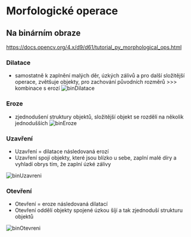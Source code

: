 # Morfologické operace

## Na binárním obraze
https://docs.opencv.org/4.x/d9/d61/tutorial_py_morphological_ops.html
### Dilatace 
- samostatně k zaplnění malých děr, úzkých zálivů a pro další
složitější operace, zvětšuje objekty, pro zachování původních rozměrů >>>
kombinace s erozí 
![binDilatace](https://user-images.githubusercontent.com/46580540/170106837-7fc97ad2-8ed6-483b-9577-a63de5b398a8.png)


### Eroze 
- zjednodušení struktury objektů, složitější objekt se rozdělí na několik jednodušších
![binEroze](https://user-images.githubusercontent.com/46580540/170105973-87ab9f34-987d-4bc4-8903-92e8f8db2247.png)

### Uzavření
- Uzavření = dilatace následovaná erozí
- Uzavření spojí objekty, které jsou blízko u sebe, zaplní malé díry a vyhladí obrys tím, že zaplní úzké zálivy

![binUzavreni](https://user-images.githubusercontent.com/46580540/170107325-6085ce8b-36b4-449b-b77f-c8a8ba6d42a7.png)


### Otevření
- Otevření = eroze následovaná dilatací
-  Otevření oddělí objekty spojené úzkou šíjí a tak zjednoduší strukturu objektů

![binOtevreni](https://user-images.githubusercontent.com/46580540/170106417-800cfab0-498e-41e5-a29b-5b76fe778ab5.png)
